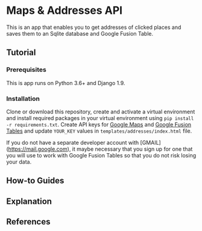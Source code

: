 # Maps & Addresses API
This is an app that enables you to get addresses of clicked places and saves
them to an Sqlite database and Google Fusion Table.

## Tutorial
### Prerequisites
This is app runs on Python 3.6+ and Django 1.9.

### Installation
Clone or download this repository, create and activate a virtual environment and install required packages
 in your virtual environment using `pip install -r requirements.txt`.
Create API keys for [Google Maps](https://developers.google.com/maps/documentation/javascript/get-api-key) and
[Google Fusion Tables](https://developers.google.com/fusiontables/docs/v1/using#APIKey) and update
`YOUR_KEY` values in `templates/addresses/index.html` file.

If you do not have a separate developer account with [GMAIL] (https://mail.google.com), it maybe necessary that
you sign up for one that you will use to work with Google Fusion Tables so that you do not risk losing your data.

## How-to Guides


## Explanation


## References

